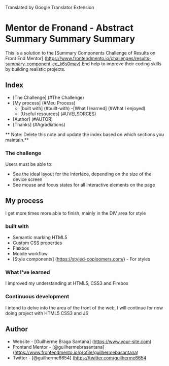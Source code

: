 Translated by Google Translator Extension

# Mentor de Fronand - Abstract Summary Summary Summary

This is a solution to the [Summary Components Challenge of Results on Front End Mentor] (https://www.frontendmento.io/challenges/results-summary-component-ce_k6s0mav).End help to improve their coding skills by building realistic projects.

## Index


  - [The Challenge] (#The Challenge)
- [My process] (#Meu Process)
  - [built with] (#built-with)
  -[What I learned] (#What I enjoyed)
  - [Useful resources] (#UVELSORCES)
- [Author] (#AUTOR)
- [Thanks] (#Agradiations)

** Note: Delete this note and update the index based on which sections you maintain.**


### The challenge

Users must be able to:

- See the ideal layout for the interface, depending on the size of the device screen
- See mouse and focus states for all interactive elements on the page

## My process
I get more times more able to finish, mainly in the DIV area for style

### built with

- Semantic marking HTML5
- Custom CSS properties
- Flexbox
- Mobile workflow
- [Style components] (https://styled-coploomers.com/) - For styles

### What I've learned

I improved my understanding at HTML5, CSS3 and Firebox

### Continuous development

I intend to delve into the area of the front of the web, I will continue for now doing project with HTML5 CSS3 and JS

## Author

- Website - [Guilherme Braga Santana] (https://www.your-site.com)
- Frontand Mentor - [@guilhermebrasantana] (https://www.frontendmento.io/profile/guilhermebasantana)
- Twitter - [@guilherme6654] (https://twitter.com/guilherme6654
